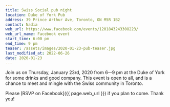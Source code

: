 ```yaml
---
title: Swiss Social pub night
location: Duke of York Pub
address: 39 Prince Arthur Ave, Toronto, ON M5R 1B2
contact: Nadia
web_url: https://www.facebook.com/events/1201843243308223/
web_url_name: Facebook event
start_time: 6:00 pm
end_time: 9 pm
teaser: /assets/images/2020-01-23-pub-teaser.jpg
last_modified_at: 2022-06-26
date: 2020-01-23
---
```


Join us on Thursday, January 23rd, 2020 from 6--9 pm at the Duke of York for
some drinks and good company. This event is open to all, and is a chance to
meet and mingle with the Swiss community in Toronto.

Please [RSVP on Facebook]({{ page.web_url }}) if you plan to come. Thank you!
